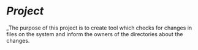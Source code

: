 # _Project_

_The purpose of this project is to create tool which checks for changes in files on the system and inform the owners of the directories about the changes.

